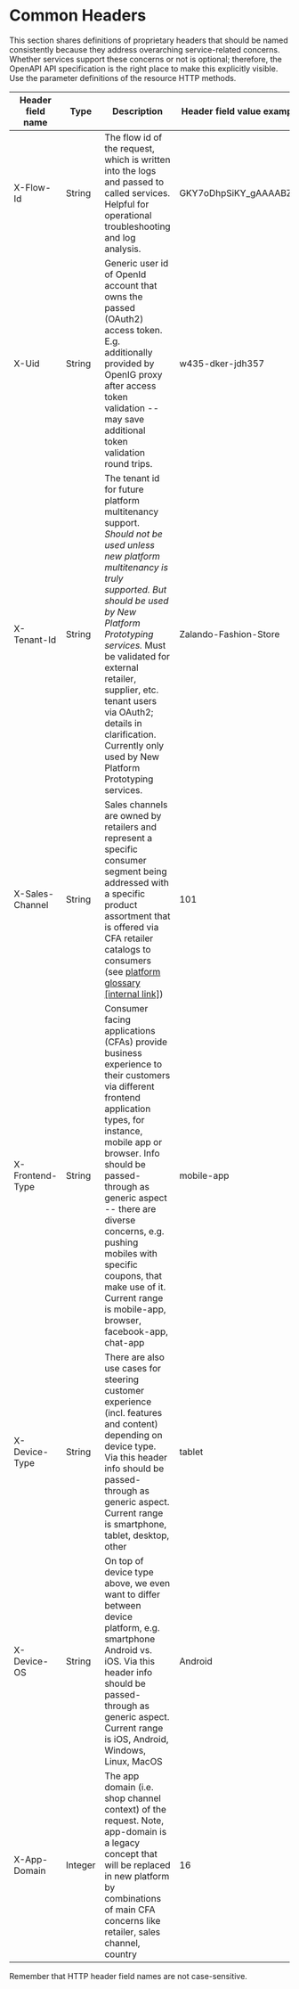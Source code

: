 # Common Headers

This section shares definitions of proprietary headers that should be named consistently because
they address overarching service-related concerns. Whether services support these concerns or not is
optional; therefore, the OpenAPI API specification is the right place to make this explicitly
visible. Use the parameter definitions of the resource HTTP methods.

| Header field name | Type    | Description                       | Header field value example |
| ----------------- | ------- | --------------------------------- | -------------------------- |
| X-Flow-Id         | String  | The flow id of the request, which is written into the logs and passed to called services. Helpful for operational troubleshooting and log analysis. | GKY7oDhpSiKY_gAAAABZ_A |
| X-Uid             | String  | Generic user id of OpenId account that owns the passed (OAuth2) access token. E.g. additionally provided by OpenIG proxy after access token validation -- may save additional token validation round trips. | w435-dker-jdh357 |
| X-Tenant-Id       | String  | The tenant id for future platform multitenancy support. *Should not be used unless new platform multitenancy is truly supported. But should be used by New Platform Prototyping services.* Must be validated for external retailer, supplier, etc. tenant users via OAuth2; details in clarification. Currently only used by New Platform Prototyping services. | Zalando-Fashion-Store  |
| X-Sales-Channel   | String  | Sales channels are owned by retailers and represent a specific consumer segment being addressed with a specific product assortment that is offered via CFA retailer catalogs to consumers (see [platform glossary \[internal link\]](https://pages.github.bus.zalan.do/core-platform/docs/glossary/glossary.html)) | 101 |
| X-Frontend-Type   | String  | Consumer facing applications (CFAs) provide business experience to their customers via different frontend application types, for instance, mobile app or browser. Info should be passed-through as generic aspect -- there are diverse concerns, e.g. pushing mobiles with specific coupons, that make use of it. Current range is mobile-app, browser, facebook-app, chat-app | mobile-app |
| X-Device-Type     | String  | There are also use cases for steering customer experience (incl. features and content) depending on device type. Via this header info should be passed-through as generic aspect. Current range is smartphone, tablet, desktop, other | tablet |
| X-Device-OS       | String  | On top of device type above, we even want to differ between device platform, e.g. smartphone Android vs. iOS. Via this header info should be passed-through as generic aspect. Current range is iOS, Android, Windows, Linux, MacOS | Android |
| X-App-Domain      | Integer | The app domain (i.e. shop channel context) of the request. Note, app-domain is a legacy concept that will be replaced in new platform by combinations of main CFA concerns like retailer, sales channel, country | 16 |

Remember that HTTP header field names are not case-sensitive.
